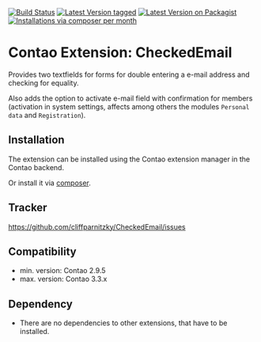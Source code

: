 [![Build Status](https://travis-ci.org/cliffparnitzky/CheckedEmail.svg)](https://travis-ci.org/cliffparnitzky/CheckedEmail)
[![Latest Version tagged](http://img.shields.io/github/tag/cliffparnitzky/checked-email.svg)](https://github.com/cliffparnitzky/checked-email/tags)
[![Latest Version on Packagist](http://img.shields.io/packagist/v/cliffparnitzky/checked-email.svg)](https://packagist.org/packages/cliffparnitzky/checked-email)
[![Installations via composer per month](http://img.shields.io/packagist/dm/cliffparnitzky/checked-email.svg)](https://packagist.org/packages/cliffparnitzky/checked-email)

Contao Extension: CheckedEmail
==============================

Provides two textfields for forms for double entering a e-mail address and checking for equality.

Also adds the option to activate e-mail field with confirmation for members (activation in system settings, affects among others the modules `Personal data` and `Registration`).


Installation
------------

The extension can be installed using the Contao extension manager in the Contao backend.

Or install it via [composer](https://packagist.org/packages/cliffparnitzky/checked-email).


Tracker
-------

https://github.com/cliffparnitzky/CheckedEmail/issues


Compatibility
-------------

- min. version: Contao 2.9.5
- max. version: Contao 3.3.x


Dependency
----------

- There are no dependencies to other extensions, that have to be installed.